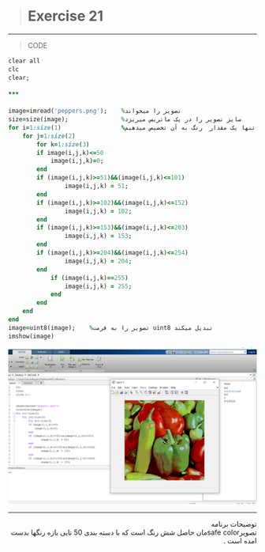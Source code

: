 > # Exercise 21

***
>CODE

```ruby
clear all
clc
clear;

***

image=imread('peppers.png');    %تصویر را میخواند
size=size(image);               %سایز تصویر را در یک ماتریس میریزد
for i=1:size(1)                 %یک حلقه توردرتو به ابعاد تصویر میسازیم و  رنگهایمان را به ازای هر 50 رنگ در یک بازه قرار میدیم و تنها یک مقدار  رنگ به آن تخصیص میدهیم
    for j=1:size(2)
        for k=1:size(3)
        if image(i,j,k)<=50
            image(i,j,k)=0;
        end
        if (image(i,j,k)>=51)&&(image(i,j,k)<=101)
                image(i,j,k) = 51;
        end
        if (image(i,j,k)>=102)&&(image(i,j,k)<=152)
                image(i,j,k) = 102;
        end
        if (image(i,j,k)>=153)&&(image(i,j,k)<=203)
                image(i,j,k) = 153;
        end
        if (image(i,j,k)>=204)&&(image(i,j,k)<=254)
                image(i,j,k) = 204;
        end
            if (image(i,j,k)==255)
                image(i,j,k) = 255;
            end
        end
    end
end
image=uint8(image);    %تصویر را به فرمت uint8 تبدیل میکند
imshow(image)

```
![alt text](https://github.com/semnan-university-ai/image-processing-class/blob/main/excersiecs/faeze75/21/Screenshot%20(37).png)
***
<div dir="rtl">
توضیحات برنامه <br />
 تصویرsafe colorمان حاصل شش رنگ است که با دسته بندی 50 تایی بازه رنگها بدست امده است .
</div>

